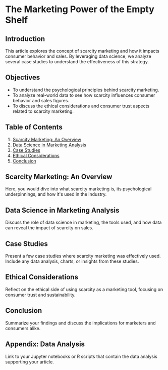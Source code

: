 # The Marketing Power of the Empty Shelf

## Introduction
This article explores the concept of scarcity marketing and how it impacts consumer behavior and sales. By leveraging data science, we analyze several case studies to understand the effectiveness of this strategy.

## Objectives
- To understand the psychological principles behind scarcity marketing.
- To analyze real-world data to see how scarcity influences consumer behavior and sales figures.
- To discuss the ethical considerations and consumer trust aspects related to scarcity marketing.

## Table of Contents
1. [Scarcity Marketing: An Overview](#scarcity-marketing-an-overview)
2. [Data Science in Marketing Analysis](#data-science-in-marketing-analysis)
3. [Case Studies](#case-studies)
4. [Ethical Considerations](#ethical-considerations)
5. [Conclusion](#conclusion)

## Scarcity Marketing: An Overview
Here, you would dive into what scarcity marketing is, its psychological underpinnings, and how it's used in the industry.

## Data Science in Marketing Analysis
Discuss the role of data science in marketing, the tools used, and how data can reveal the impact of scarcity on sales.

## Case Studies
Present a few case studies where scarcity marketing was effectively used. Include any data analysis, charts, or insights from these studies.

## Ethical Considerations
Reflect on the ethical side of using scarcity as a marketing tool, focusing on consumer trust and sustainability.

## Conclusion
Summarize your findings and discuss the implications for marketers and consumers alike.

## Appendix: Data Analysis
Link to your Jupyter notebooks or R scripts that contain the data analysis supporting your article.

